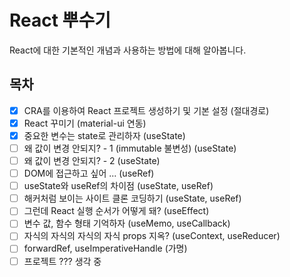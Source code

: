 # React 뿌수기

React에 대한 기본적인 개념과 사용하는 방법에 대해 알아봅니다. 

## 목차 

- [x] CRA를 이용하여 React 프로젝트 생성하기 및 기본 설정 (절대경로)
- [x] React 꾸미기 (material-ui 연동)
- [x] 중요한 변수는 state로 관리하자 (useState)
- [ ] 왜 값이 변경 안되지? - 1 (immutable 불변성) (useState)
- [ ] 왜 값이 변경 안되지? - 2 (useState)
- [ ] DOM에 접근하고 싶어 ... (useRef)
- [ ] useState와 useRef의 차이점 (useState, useRef)
- [ ] 해커처럼 보이는 사이트 클론 코딩하기 (useState, useRef)
- [ ] 그런데 React 실행 순서가 어떻게 돼? (useEffect)
- [ ] 변수 값, 함수 형태 기억하자 (useMemo, useCallback)
- [ ] 자식의 자식의 자식의 자식 props 지옥? (useContext, useReducer)
- [ ] forwardRef, useImperativeHandle (가명)
- [ ] 프로젝트 ??? 생각 중 
